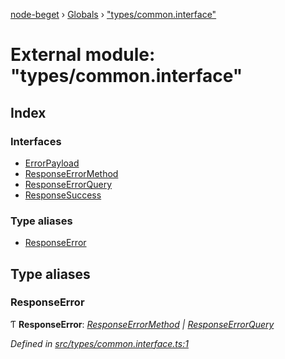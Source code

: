 [node-beget](../README.md) › [Globals](../globals.md) › ["types/common.interface"](_types_common_interface_.md)

# External module: "types/common.interface"

## Index

### Interfaces

* [ErrorPayload](../interfaces/_types_common_interface_.errorpayload.md)
* [ResponseErrorMethod](../interfaces/_types_common_interface_.responseerrormethod.md)
* [ResponseErrorQuery](../interfaces/_types_common_interface_.responseerrorquery.md)
* [ResponseSuccess](../interfaces/_types_common_interface_.responsesuccess.md)

### Type aliases

* [ResponseError](_types_common_interface_.md#responseerror)

## Type aliases

###  ResponseError

Ƭ **ResponseError**: *[ResponseErrorMethod](../interfaces/_types_common_interface_.responseerrormethod.md) | [ResponseErrorQuery](../interfaces/_types_common_interface_.responseerrorquery.md)*

*Defined in [src/types/common.interface.ts:1](https://github.com/olehcambel/node-beget/blob/fcfb1e8/src/types/common.interface.ts#L1)*
